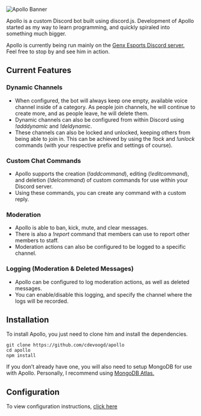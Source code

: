 ![Apollo Banner](https://i.imgur.com/8WBIFpW.jpg)

Apollo is a custom Discord bot built using discord.js. Development of Apollo started as my way to learn programming, and quickly spiraled into something much bigger.

Apollo is currently being run mainly on the [Genx Esports Discord server.](https://discord.me/genx_esports) Feel free to stop by and see him in action.

## Current Features
### Dynamic Channels
* When configured, the bot will always keep one empty, available voice channel inside of a category. As people join channels, he will continue to create more, and as people leave, he will delete them. 
* Dynamic channels can also be configured from within Discord using *!adddynamic* and *!deldynamic*.
* These channels can also be locked and unlocked, keeping others from being able to join in. This can be achieved by using the *!lock* and *!unlock* commands (with your respective prefix and settings of course).

### Custom Chat Commands
* Apollo supports the creation (*!addcommand*), editing (*!editcommand*), and deletion (*!delcommand*) of custom commands for use within your Discord server.
* Using these commands, you can create any command with a custom reply.

### Moderation
* Apollo is able to ban, kick, mute, and clear messages.
* There is also a *!report* command that members can use to report other members to staff.
* Moderation actions can also be configured to be logged to a specific  channel.

### Logging (Moderation & Deleted Messages)
* Apollo can be configured to log moderation actions, as well as deleted messages.
* You can enable/disable this logging, and specify the channel where the logs will be recorded.

## Installation
To install Apollo, you just need to clone him and install the dependencies.
```shell
git clone https://github.com/cdevoogd/apollo
cd apollo
npm install
```

If you don’t already have one, you will also need to setup MongoDB for use with Apollo. Personally, I recommend using [MongoDB Atlas.](https://www.mongodb.com/cloud/atlas)

## Configuration
To view configuration instructions, [click here](./docs/configuration.md)
